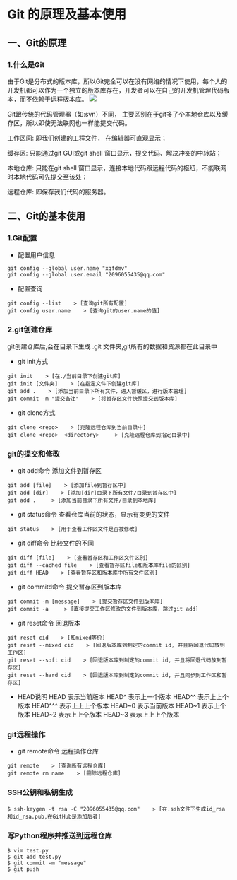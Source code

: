 # Git 的原理及基本使用
## 一、Git的原理
### 1.什么是Git
由于Git是分布式的版本库，所以Git完全可以在没有网络的情况下使用，每个人的开发机都可以作为一个独立的版本库存在，开发者可以在自己的开发机管理代码版本，而不依赖于远程版本库。
![](https://huatu.98youxi.com/markdown/work/uploads/upload_bb863e6d2f242e917a64c38374749107.jpg)

Git跟传统的代码管理器（如:svn）不同， 主要区别在于git多了个本地仓库以及缓存区，所以即使无法联网也一样能提交代码。

工作区间: 即我们创建的工程文件， 在编辑器可直观显示；

缓存区: 只能通过git GUI或git shell 窗口显示，提交代码、解决冲突的中转站；

本地仓库: 只能在git shell 窗口显示，连接本地代码跟远程代码的枢纽，不能联网时本地代码可先提交至该处；

远程仓库: 即保存我们代码的服务器。

## 二、Git的基本使用
### 1.Git配置
* 配置用户信息
```
git config --global user.name "xgfdmv"
git config --global user.email "2096055435@qq.com"
```
* 配置查询
```
git config --list    > [查询git所有配置]
git config user.name    > [查询git的user.name的值]
```
### 2.git创建仓库
git创建仓库后,会在目录下生成 .git 文件夹,git所有的数据和资源都在此目录中
* git init方式
```
git init    > [在./当前目录下创建git库]
git init [文件夹]    > [在指定文件下创建git库]
git add .    > [添加当前目录下所有文件，进入暂缓区，进行版本管理]
git commit -m "提交备注"    > [将暂存区文件快照提交到版本库]
```
* git clone方式
```
git clone <repo>    > [克隆远程仓库到当前目录中]
git clone <repo>  <directory>     > [克隆远程仓库到指定目录中]
```
### git的提交和修改
* git add命令
添加文件到暂存区
```
git add [file]    > [添加file到暂存区中]
git add [dir]    > [添加[dir]目录下所有文件/目录到暂存区中]
git add .     > [添加当前目录下所有文件/目录到本地库]
```
* git status命令
查看仓库当前的状态，显示有变更的文件
```
git status    > [用于查看工作区文件是否被修改]
```
* git diff命令
比较文件的不同
```
git diff [file]    > [查看暂存区和工作区文件区别]
git diff --cached file    > [查看暂存区file和版本库file的区别]
git diff HEAD    > [查看暂存区和版本库中所有文件区别]
```
* git commitd命令
提交暂存区到版本库
```
git commit -m [message]    > [提交暂存区文件到版本库]
git commit -a     > [直接提交工作区修改的文件到版本库，跳过git add]
```

* git reset命令
回退版本
```
git reset cid    > [和mixed等价]
git reset --mixed cid    > [回退版本库到制定的commit id, 并且将回退代码放到工作区]
git reset --soft cid    > [回退版本库到制定的commit id, 并且将回退代码放到暂存区]
git reset --hard cid    > [回退版本库到制定的commit id, 并且同步到工作区和暂存区]
```
* HEAD说明
HEAD           表示当前版本
HEAD^          表示上一个版本
HEAD^^         表示上上个版本
HEAD^^^        表示上上上个版本
HEAD~0         表示当前版本
HEAD~1         表示上个版本
HEAD~2         表示上上个版本
HEAD~3         表示上上上个版本

### git远程操作
* git remote命令
远程操作仓库
```
git remote    > [查询所有远程仓库]
git remote rm name    > [删除远程仓库]
```
### SSH公钥和私钥生成
```
$ ssh-keygen -t rsa -C "2096055435@qq.com"    > [在.ssh文件下生成id_rsa和id_rsa.pub,在GitHub是添加后者]
```
### 写Python程序并推送到远程仓库
```
$ vim test.py
$ git add test.py
$ git commit -m "message"
$ git push
```


